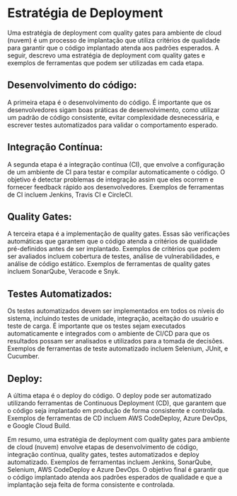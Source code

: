 # **Estratégia de Deployment** 

Uma estratégia de deployment com quality gates para ambiente de cloud (nuvem) é um processo de implantação que utiliza critérios de qualidade para garantir que o código implantado atenda aos padrões esperados. A seguir, descrevo uma estratégia de deployment com quality gates e exemplos de ferramentas que podem ser utilizadas em cada etapa.

## **Desenvolvimento do código:**
A primeira etapa é o desenvolvimento do código. É importante que os desenvolvedores sigam boas práticas de desenvolvimento, como utilizar um padrão de código consistente, evitar complexidade desnecessária, e escrever testes automatizados para validar o comportamento esperado.

## **Integração Contínua:**
A segunda etapa é a integração contínua (CI), que envolve a configuração de um ambiente de CI para testar e compilar automaticamente o código. O objetivo é detectar problemas de integração assim que eles ocorrem e fornecer feedback rápido aos desenvolvedores. Exemplos de ferramentas de CI incluem Jenkins, Travis CI e CircleCI.

## **Quality Gates:**
A terceira etapa é a implementação de quality gates. Essas são verificações automáticas que garantem que o código atenda a critérios de qualidade pré-definidos antes de ser implantado. Exemplos de critérios que podem ser avaliados incluem cobertura de testes, análise de vulnerabilidades, e análise de código estático. Exemplos de ferramentas de quality gates incluem SonarQube, Veracode e Snyk.

## **Testes Automatizados:**
Os testes automatizados devem ser implementados em todos os níveis do sistema, incluindo testes de unidade, integração, aceitação do usuário e teste de carga. É importante que os testes sejam executados automaticamente e integrados com o ambiente de CI/CD para que os resultados possam ser analisados e utilizados para a tomada de decisões. Exemplos de ferramentas de teste automatizado incluem Selenium, JUnit, e Cucumber.

## **Deploy:**
A última etapa é o deploy do código. O deploy pode ser automatizado utilizando ferramentas de Continuous Deployment (CD), que garantem que o código seja implantado em produção de forma consistente e controlada. Exemplos de ferramentas de CD incluem AWS CodeDeploy, Azure DevOps, e Google Cloud Build.

Em resumo, uma estratégia de deployment com quality gates para ambiente de cloud (nuvem) envolve etapas de desenvolvimento de código, integração contínua, quality gates, testes automatizados e deploy automatizado. Exemplos de ferramentas incluem Jenkins, SonarQube, Selenium, AWS CodeDeploy e Azure DevOps. O objetivo final é garantir que o código implantado atenda aos padrões esperados de qualidade e que a implantação seja feita de forma consistente e controlada.
